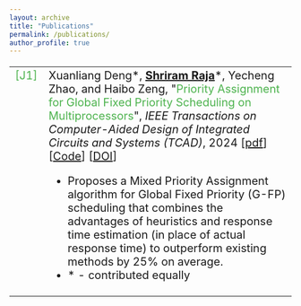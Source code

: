 ```yaml
---
layout: archive
title: "Publications"
permalink: /publications/
author_profile: true
---
```


<!-- {% if author.googlescholar %}
  You can also find my articles on <u><a href="{{author.googlescholar}}">my Google Scholar profile</a>.</u>
{% endif %}

{% include base_path %}

{% for post in site.publications reversed %}
  {% include archive-single.html %}
{% endfor %} -->

<style>
table, tr, th, td {
  border: none;
  border-collapse: collapse;
  font-size:20px;
  vertical-align: top;
  /* width:auto; */
}

.conference {
  color:#FF7070;
}

.journal {
  color:#4DB34E;
}

.venue {
  /* font-weight:bold; */
  font-style:italic;
}

</style>

<table>
  <tr>
    <td class="journal">
      [J1]
    </td>
    <td>
      Xuanliang Deng*, <u><b>Shriram Raja</b></u>*, Yecheng Zhao, and Haibo Zeng, "<span class="journal">Priority Assignment for Global Fixed Priority Scheduling on Multiprocessors</span>", <span class="venue">IEEE Transactions on Computer-Aided Design of Integrated Circuits and Systems (TCAD)</span>, 2024 [<a target="_blank" rel="noopener noreferrer" href="/files/HP_MITER_TCAD_2024.pdf">pdf</a>] [<a target="_blank" rel="noopener noreferrer" href="https://github.com/Shriram-Raja/HP-MITER">Code</a>] [<a target="_blank" rel="noopener noreferrer" href="https://doi.org/10.1109/TCAD.2024.3376588">DOI</a>]
      <ul>
        <li> Proposes a Mixed Priority Assignment algorithm for Global Fixed Priority (G-FP) scheduling that combines the advantages of heuristics and response time estimation (in place of actual response time) to outperform existing methods by 25% on average. </li>
        <li> * - contributed equally </li>
      </ul>
    </td>
  </tr>
</table>




